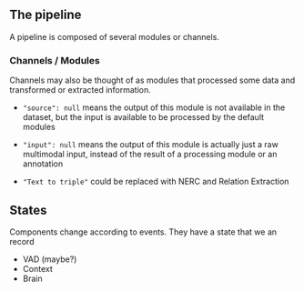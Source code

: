 
## The pipeline
A pipeline is composed of several modules or channels.



### Channels / Modules
Channels may also be thought of as modules that processed some data and transformed or extracted information. 

* ``` "source": null ``` means the output of this module is not available in the dataset, but the input is available to be processed by the default modules
* ``` "input": null ``` means the output of this module is actually just a raw multimodal input, instead of the result of a processing module or an annotation


* ```"Text to triple"``` could be replaced with NERC and Relation Extraction



## States 
Components change according to events. They have a state that we an record

* VAD (maybe?)
* Context
* Brain 